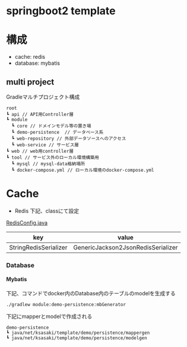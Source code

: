 # springboot2 template

# 構成
- cache: redis
- database: mybatis

## multi project
Gradleマルチプロジェクト構成

```
root
┗ api // API用Controller層
┗ module 
  ┗ core // ドメインモデル等の置き場
  ┗ demo-persistence  // データベース系
  ┗ web-repository // 外部データソースへのアクセス
  ┗ web-service // サービス層
┗ web // web用controller層
┗ tool // サービス外のローカル環境構築用
  ┗ mysql // mysql-data格納場所
  ┗ docker-compose.yml // ローカル環境のdocker-compose.yml
```


# Cache
- Redis
下記、classにて設定

[RedisConfig.java](./web/src/main/java/net/ksasaki/template/config/RedisConfig.java)

|key|value|
|---|---|
|StringRedisSerializer|GenericJackson2JsonRedisSerializer|


  
### Database
#### Mybatis
下記、コマンドでdocker内のDatabase内のテーブルのmodelを生成する
```
./gradlew module:demo-persistence:mbGenerator
```

下記にmapperとmodelで作成される
```
demo-persistence
┗ java/net/ksasaki/template/demo/persistence/mappergen 
┗ java/net/ksasaki/template/demo/persistence/modelgen
```

